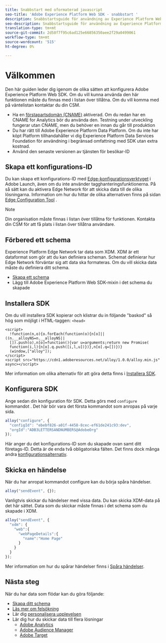 ```yaml
---
title: Snabbstart med oformaterad javascript
seo-title: 'Adobe Experience Platform Web SDK - snabbstart '
description: Snabbstartsguide för användning av Experience Platform Web SDK för att samla in data
seo-description: Snabbstartsguide för användning av Experience Platform Web SDK för att samla in data
translation-type: tm+mt
source-git-commit: 2d58f7f95c6ad125e66856350aee2f29a0499061
workflow-type: tm+mt
source-wordcount: '515'
ht-degree: 0%

---
```



# Välkommen

Den här guiden leder dig igenom de olika sätten att konfigurera Adobe Experience Platform Web SDK. Om du vill kunna använda den här funktionen måste du finnas med i listan över tillåtna. Om du vill komma med på väntelistan kontaktar du din CSM.

- Ha en [förstapartsdomän (CNAME)](https://docs.adobe.com/content/help/en/core-services/interface/ec-cookies/cookies-first-party.html) aktiverad. Om du redan har en CNAME for Analytics bör du använda den. Testning under utveckling fungerar utan CNAME, men du behöver en innan du går till produktion
- Du har rätt till Adobe Experience Platform Data Platform.  Om du inte har köpt Platform tillhandahåller vi dig Experience Platform Data Services Foundation för användning i begränsad omfattning med SDK utan extra kostnad.
- Använd den senaste versionen av tjänsten för besökar-ID

## Skapa ett konfigurations-ID

Du kan skapa ett konfigurations-ID med [Edge-konfigurationsverktyget](../fundamentals/edge-configuration.md) i Adobe Launch, även om du inte använder tagghanteringsfunktionerna. På så sätt kan du aktivera Edge Network för att skicka data till de olika lösningarna. Information om hur du hittar de olika alternativen finns på sidan [Edge Configuration Tool](../fundamentals/edge-configuration.md) .

>[!NOTE]
>
>Din organisation måste finnas i listan över tillåtna för funktionen. Kontakta din CSM för att få plats i listan över tillåtna användare.

## Förbered ett schema

Experience Platform Edge Network tar data som XDM. XDM är ett dataformat som gör att du kan definiera scheman. Schemat definierar hur Edge Network förväntar sig att data ska formateras. Om du vill skicka data måste du definiera ditt schema.

- [Skapa ett schema](../../xdm/tutorials/create-schema-ui.md)
- Lägg till Adobe Experience Platform Web SDK-mixin i det schema du skapade

## Installera SDK

Om du vill installera SDK kopierar och klistrar du in följande &quot;baskod&quot; så hög som möjligt i HTML-taggen: `<head>`

```markup
<script>
  !function(n,o){o.forEach(function(o){n[o]||((n.__alloyNS=n.__alloyNS||
  []).push(o),n[o]=function(){var u=arguments;return new Promise(
  function(i,l){n[o].q.push([i,l,u])})},n[o].q=[])})}
  (window,["alloy"]);
</script>
<script src="https://cdn1.adoberesources.net/alloy/1.0.0/alloy.min.js" async></script>
```

Mer information om olika alternativ för att göra detta finns i [Installera SDK](../fundamentals/installing-the-sdk.md).

## Konfigurera SDK

Ange sedan din konfiguration för SDK. Detta görs med `configure` kommandot . Det här bör vara det första kommandot som anropas på varje sida.

```javascript
alloy("configure", {
  "configId": "ebebf826-a01f-4458-8cec-ef61de241c93:dev",
  "orgId":"ADB3LETTERSANDNUMBERS@AdobeOrg"
});
```

Här anger du det konfigurations-ID som du skapade ovan samt ditt företags-ID. Detta är de enda två obligatoriska fälten. Det finns dock många andra [konfigurationsalternativ](../fundamentals/configuring-the-sdk.md).

## Skicka en händelse

När du har anropat kommandot configure kan du börja spåra händelser.

```javascript
alloy("sendEvent", {});
```

Vanligtvis skickar du händelser med vissa data. Du kan skicka XDM-data på det här sättet. Data som du skickar måste finnas i det schema som du skapade i XDM.

```javascript
alloy("sendEvent", {
  "xdm": {
    "web":{
      "webPageDetails":{
        "name":"Home Page"
      }
    }
  }
});
```

Mer information om hur du spårar händelser finns i [Spåra händelser](../fundamentals/tracking-events.md).

## Nästa steg

När du har data som flödar kan du göra följande:

- [Skapa ditt schema](https://docs.adobe.com/content/help/en/experience-platform/xdm/schema/composition.html)
- [Läs mer om felsökning](../fundamentals/debugging.md)
- Lär dig [personalisera upplevelsen](../fundamentals/rendering-personalization-content.md)
- Lär dig hur du skickar data till flera lösningar
   - [Adobe Analytics](../solution-specific/analytics/analytics-overview.md)
   - [Adobe Audience Manager](../solution-specific/audience-manager/audience-manager-overview.md)
   - [Adobe Target](../solution-specific/target/target-overview.md)
